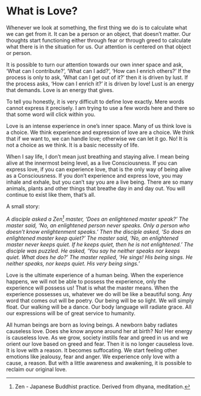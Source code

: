 # What is Love?

Whenever we look at something, the first
thing we do is to calculate what we can
get from it. It can be a person or an object,
that doesn’t matter. Our thoughts start
functioning either through fear or through
greed to calculate what there is in the
situation for us. Our attention is centered
on that object or person.

It is possible to turn our attention towards
our own inner space and ask, ‘What can I
contribute?’, ‘What can I add?’, ‘How can
I enrich others?’ If the process is only to
ask, ‘What can I get out of it?’ then it is
driven by lust. If the process asks, ‘How
can I enrich it?’ it is driven by love! Lust is
an energy that demands. Love is an energy
that gives.

To tell you honestly, it is very difficult to
define love exactly. Mere words cannot
express it precisely. I am trying to use a
few words here and there so that some
word will click within you.

Love is an intense experience in one’s inner
space. Many of us think love is a choice.
We think experience and expression of
love are a choice. We think that if we want
to, we can handle love; otherwise we can
let it go. No! It is not a choice as we think.
It is a basic necessity of life.

When I say life, I don’t mean just breathing
and staying alive. I mean being alive at the
innermost being level, as a live
Consciousness. If you can express love, if
you can experience love, that is the only
way of being alive as a Consciousness. If
you don’t experience and express love, you
may inhale and exhale, but you can’t say
you are a live being. There are so many
animals, plants and other things that
breathe day in and day out. You will
continue to exist like them, that’s all.

A small story:

_A disciple asked a Zen[^1] master, ‘Does
an enlightened master speak?’
The master said, ‘No, an enlightened
person never speaks. Only a person
who doesn’t know enlightenment
speaks.’
Then the disciple asked, ‘So does an
enlightened master keep quiet?’
The master
said, ‘No, an
enlightened
master never
keeps quiet. If
he keeps
quiet, then he
is not enlightened.’
The disciple was puzzled. He asked,
‘You say he neither speaks nor keeps
quiet. What does he do?’
The master replied, ‘He sings! His being
sings. He neither speaks, nor keeps
quiet. His very being sings.’_

Love is the ultimate experience of a human
being. When the experience happens, we
will not be able to possess the experience,
only the experience will possess us! That
is what the master means. When the
experience possesses us, whatever we do
will be like a beautiful song. Any word that
comes out will be poetry. Our being will
be so light. We will simply float. Our
walking will be a dance. Our body
language will radiate grace. All our
expressions will be of great service to
humanity.

All human beings are born as loving beings.
A newborn baby radiates causeless love.
Does she know anyone around her at birth?
No! Her energy is causeless love. As we
grow, society instills fear and greed in us
and we orient our love based on greed and
fear. Then it is no longer causeless love. It
is love with a reason. It becomes
suffocating. We start feeling other
emotions like jealousy, fear and anger. We
experience only love with a cause, a reason.
But with a little awareness and awakening,
it is possible to reclaim our original love.

[^1]: Zen - Japanese Buddhist practice. Derived from dhyana, meditation.
